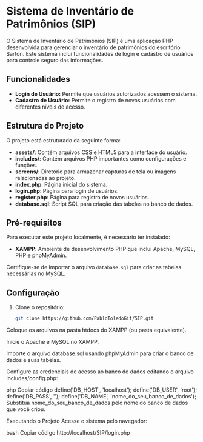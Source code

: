 # Sistema de Inventário de Patrimônios (SIP)

O Sistema de Inventário de Patrimônios (SIP) é uma aplicação PHP desenvolvida para gerenciar o inventário de patrimônios do escritório Sarton. Este sistema inclui funcionalidades de login e cadastro de usuários para controle seguro das informações.

## Funcionalidades

- **Login de Usuário:** Permite que usuários autorizados acessem o sistema.
- **Cadastro de Usuário:** Permite o registro de novos usuários com diferentes níveis de acesso.

## Estrutura do Projeto

O projeto está estruturado da seguinte forma:

- **assets/**: Contém arquivos CSS e HTML5 para a interface do usuário.
- **includes/**: Contém arquivos PHP importantes como configurações e funções.
- **screens/**: Diretório para armazenar capturas de tela ou imagens relacionadas ao projeto.
- **index.php**: Página inicial do sistema.
- **login.php**: Página para login de usuários.
- **register.php**: Página para registro de novos usuários.
- **database.sql**: Script SQL para criação das tabelas no banco de dados.

## Pré-requisitos

Para executar este projeto localmente, é necessário ter instalado:

- **XAMPP**: Ambiente de desenvolvimento PHP que inclui Apache, MySQL, PHP e phpMyAdmin.

Certifique-se de importar o arquivo `database.sql` para criar as tabelas necessárias no MySQL.

## Configuração

1. Clone o repositório:

   ```bash
   git clone https://github.com/PabloToledoGit/SIP.git
Coloque os arquivos na pasta htdocs do XAMPP (ou pasta equivalente).

Inicie o Apache e MySQL no XAMPP.

Importe o arquivo database.sql usando phpMyAdmin para criar o banco de dados e suas tabelas.

Configure as credenciais de acesso ao banco de dados editando o arquivo includes/config.php:

php
Copiar código
define('DB_HOST', 'localhost');
define('DB_USER', 'root');
define('DB_PASS', '');
define('DB_NAME', 'nome_do_seu_banco_de_dados');
Substitua nome_do_seu_banco_de_dados pelo nome do banco de dados que você criou.

Executando o Projeto
Acesse o sistema pelo navegador:

bash
Copiar código
http://localhost/SIP/login.php
